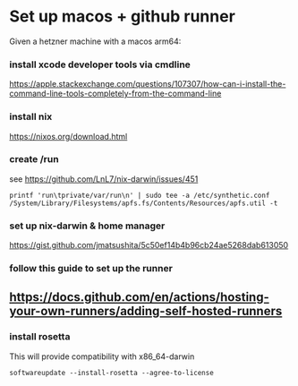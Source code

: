 # Set up macos + github runner
Given a hetzner machine with a macos arm64:
### install xcode developer tools via cmdline
https://apple.stackexchange.com/questions/107307/how-can-i-install-the-command-line-tools-completely-from-the-command-line
### install nix
https://nixos.org/download.html
### create /run
see https://github.com/LnL7/nix-darwin/issues/451
```shell
printf 'run\tprivate/var/run\n' | sudo tee -a /etc/synthetic.conf
/System/Library/Filesystems/apfs.fs/Contents/Resources/apfs.util -t
```

### set up nix-darwin & home manager
https://gist.github.com/jmatsushita/5c50ef14b4b96cb24ae5268dab613050

### follow this guide to set up the runner
https://docs.github.com/en/actions/hosting-your-own-runners/adding-self-hosted-runners
- 

### install rosetta
This will provide compatibility with x86_64-darwin
```command
softwareupdate --install-rosetta --agree-to-license
```
